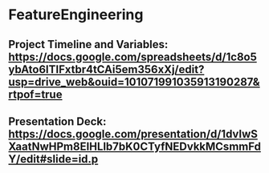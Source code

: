 # FeatureEngineering
## Project Timeline and Variables: https://docs.google.com/spreadsheets/d/1c8o5ybAto6ITIFxtbr4tCAi5em356xXj/edit?usp=drive_web&ouid=101071991035913190287&rtpof=true
## Presentation Deck: https://docs.google.com/presentation/d/1dvIwSXaatNwHPm8EIHLlb7bK0CTyfNEDvkkMCsmmFdY/edit#slide=id.p

